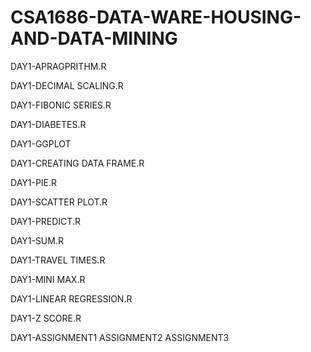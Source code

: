 # CSA1686-DATA-WARE-HOUSING-AND-DATA-MINING
DAY1-APRAGPRITHM.R

DAY1-DECIMAL SCALING.R

DAY1-FIBONIC SERIES.R

DAY1-DIABETES.R

DAY1-GGPLOT

DAY1-CREATING DATA FRAME.R

DAY1-PIE.R

DAY1-SCATTER PLOT.R

DAY1-PREDICT.R

DAY1-SUM.R

DAY1-TRAVEL TIMES.R

DAY1-MINI MAX.R

DAY1-LINEAR REGRESSION.R

DAY1-Z SCORE.R

DAY1-ASSIGNMENT1
     ASSIGNMENT2 
     ASSIGNMENT3
